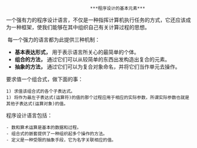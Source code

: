 									***程序设计的基本元素***





一个强有力的程序设计语言，不仅是一种指挥计算机执行任务的方式，它还应该成为一种框架，使我们能够在其中组织自己有关计算过程的思想。



​		每一个强力的语言都为此提供三种机制：



- <font style="font-weight:700;">基本表达形式， </font>用于表示语言所关心的最简单的个体。
- <font style="font-weight:700;">组合的方法， </font>通过它们可以从较简单的东西出发构造出复合的元素。
- <font style="font-weight:700;">抽象的方法， </font>通过它们可以为复合对象命名，并将它们当作单元去操作。



要求值一个组合式，做下面的事：

	1) 求值该组合式的各个子表达式。
	1) 将作为最左子表达式(运算符)的值的那个过程应用于相应的实际参数，所谓实际参数也就是其他子表达式(运算对象)的值。

程序设计语言包括：

	- 数和算术运算是基本的数据和过程。
	- 组合式的嵌套提供了一种组织起多个操作的方法。
	- 定义是一种受限的抽象手段，它为名字关联相应的值。

